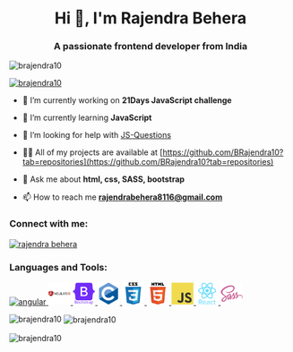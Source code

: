 <h1 align="center">Hi 👋, I'm Rajendra Behera</h1>
<h3 align="center">A passionate frontend developer from India</h3>

<p align="left"> <img src="https://komarev.com/ghpvc/?username=brajendra10&label=Profile%20views&color=0e75b6&style=flat" alt="brajendra10" /> </p>

<p align="left"> <a href="https://github.com/ryo-ma/github-profile-trophy"><img src="https://github-profile-trophy.vercel.app/?username=brajendra10" alt="brajendra10" /></a> </p>

- 🔭 I’m currently working on **21Days JavaScript challenge**

- 🌱 I’m currently learning **JavaScript**

- 🤝 I’m looking for help with [JS-Questions](https://github.com/BRajendra10/JS-Questions)

- 👨‍💻 All of my projects are available at [https://github.com/BRajendra10?tab=repositories](https://github.com/BRajendra10?tab=repositories)

- 💬 Ask me about **html, css, SASS, bootstrap**

- 📫 How to reach me **rajendrabehera8116@gmail.com**

<h3 align="left">Connect with me:</h3>
<p align="left">
<a href="https://linkedin.com/in/rajendra behera" target="blank"><img align="center" src="https://raw.githubusercontent.com/rahuldkjain/github-profile-readme-generator/master/src/images/icons/Social/linked-in-alt.svg" alt="rajendra behera" height="30" width="40" /></a>
</p>

<h3 align="left">Languages and Tools:</h3>
<p align="left"> <a href="https://angular.io" target="_blank" rel="noreferrer"> <img src="https://angular.io/assets/images/logos/angular/angular.svg" alt="angular" width="40" height="40"/> </a> <a href="https://angular.io" target="_blank" rel="noreferrer"> <img src="https://raw.githubusercontent.com/devicons/devicon/master/icons/angularjs/angularjs-original-wordmark.svg" alt="angularjs" width="40" height="40"/> </a> <a href="https://getbootstrap.com" target="_blank" rel="noreferrer"> <img src="https://raw.githubusercontent.com/devicons/devicon/master/icons/bootstrap/bootstrap-plain-wordmark.svg" alt="bootstrap" width="40" height="40"/> </a> <a href="https://www.cprogramming.com/" target="_blank" rel="noreferrer"> <img src="https://raw.githubusercontent.com/devicons/devicon/master/icons/c/c-original.svg" alt="c" width="40" height="40"/> </a> <a href="https://www.w3schools.com/css/" target="_blank" rel="noreferrer"> <img src="https://raw.githubusercontent.com/devicons/devicon/master/icons/css3/css3-original-wordmark.svg" alt="css3" width="40" height="40"/> </a> <a href="https://www.w3.org/html/" target="_blank" rel="noreferrer"> <img src="https://raw.githubusercontent.com/devicons/devicon/master/icons/html5/html5-original-wordmark.svg" alt="html5" width="40" height="40"/> </a> <a href="https://developer.mozilla.org/en-US/docs/Web/JavaScript" target="_blank" rel="noreferrer"> <img src="https://raw.githubusercontent.com/devicons/devicon/master/icons/javascript/javascript-original.svg" alt="javascript" width="40" height="40"/> </a> <a href="https://reactjs.org/" target="_blank" rel="noreferrer"> <img src="https://raw.githubusercontent.com/devicons/devicon/master/icons/react/react-original-wordmark.svg" alt="react" width="40" height="40"/> </a> <a href="https://sass-lang.com" target="_blank" rel="noreferrer"> <img src="https://raw.githubusercontent.com/devicons/devicon/master/icons/sass/sass-original.svg" alt="sass" width="40" height="40"/> </a> </p>

<p><img align="left" src="https://github-readme-stats.vercel.app/api/top-langs?username=brajendra10&show_icons=true&locale=en&layout=compact" alt="brajendra10" /></p>

<p>&nbsp;<img align="center" src="https://github-readme-stats.vercel.app/api?username=brajendra10&show_icons=true&locale=en" alt="brajendra10" /></p>

<p><img align="center" src="https://github-readme-streak-stats.herokuapp.com/?user=brajendra10&" alt="brajendra10" /></p>
